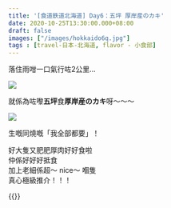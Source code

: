 ```yaml
---
title: '[食道鉄道北海道] Day6：五坪 厚岸産のカキ'
date: 2020-10-25T13:30:00.000+08:00
draft: false
images: ["/images/hokkaido6q.jpg"]
tags : [travel-日本-北海道, flavor - 小食部]
---
```

 
落住雨咁一口氣行咗2公里...

![](/images/hokkaido6q.jpg)

就係為咗嚟**五坪**食**厚岸産のカキ**呀～～～  

![](/images/hokkaido6q1.jpg)

生嘅同燒嘅「我全部都要」！  
  
好大隻又肥肥厚肉好好食啦  
仲係好好好抵食  
加上老細係超～ nice～ 嗰隻  
真心極級推介！！！  
  
  
  
{{<hokkaido>}}
